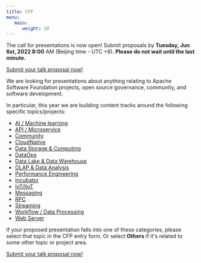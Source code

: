 ```yaml
---
title: CFP
menu:
   main:
      weight: 10
---
```


The call for presentations is now open! Submit proposals by **Tuesday, Jun 6st, 2022 8:00** AM (Beijing time - UTC +8). **Please do not wait until the last minute.**

[Submit your talk proposal now!](https://www.bagevent.com/event/cocasia-2023-EN)

We are looking for presentations about anything relating to Apache Software Foundation projects, open source governance, community, and software development.

In particular, this year we are building content tracks around the following specific topics/projects:

* [AI / Machine learning](tracks/ai.html)
* [API / Microservice](tracks/api.html)
* [Community](tracks/community.html)
* [CloudNative](tracks/cloudnative.html)
* [Data Storage & Computing](tracks/datastorage.html)
* [DataOps](tracks/dataops.html)
* [Data Lake & Data Warehouse](tracks/datalake.html)
* [OLAP & Data Analysis](tracks/olap.html)
* [Performance Engineering](tracks/performance.html)
* [Incubator](tracks/incubator.html)
* [IoT/IIoT](tracks/iot.html)
* [Messaging](tracks/messaging.html)
* [RPC](tracks/rpc.html)
* [Streaming](tracks/streaming.html)
* [Workflow / Data Processing](tracks/workflowdatagovernance.html)
* [Web Server](tracks/webserverandtomcat.html)

If your proposed presentation falls into one of these categories, please select that topic in the CFP entry form. Or select **Others** if it's related to some other topic or project area.

[Submit your talk proposal now!](https://www.bagevent.com/event/cocasia-2023-EN)
